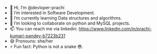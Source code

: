 - 👋 Hi, I’m @devloper-prachi
- 👀 I’m interested in Software Development.
- 🌱 I’m currently learning Data structures and algorithms.
- 💞️ I’m looking to collaborate on python and MySQL projects.
- 📫 You can reach me via linkedin: https://www.linkedin.com/in/prachi-kumari-pandey-b7223b231
- 😄 Pronouns: she/her
- ⚡ Fun fact: Python is not a snake 😎.

<!---
devloper-prachi/devloper-prachi is a ✨ special ✨ repository because its `README.md` (this file) appears on your GitHub profile.
You can click the Preview link to take a look at your changes.
--->
